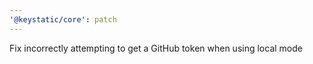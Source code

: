 ```yaml
---
'@keystatic/core': patch
---
```


Fix incorrectly attempting to get a GitHub token when using local mode
